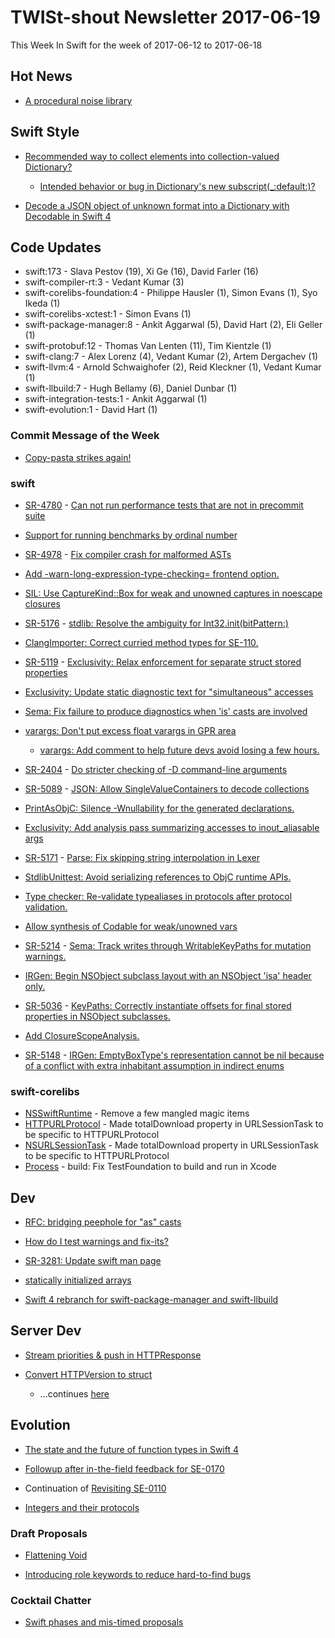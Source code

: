 # TWISt-shout Newsletter 2017-06-19
This Week In Swift for the week of 2017-06-12 to 2017-06-18

## Hot News

* [A procedural noise library](https://lists.swift.org/pipermail/swift-users/Week-of-Mon-20170605/005563.html)

## Swift Style

* [Recommended way to collect elements into collection-valued Dictionary?](https://lists.swift.org/pipermail/swift-users/Week-of-Mon-20170612/005589.html)
  * [Intended behavior or bug in Dictionary's new	subscript(_:default:)?](https://lists.swift.org/pipermail/swift-users/Week-of-Mon-20170612/005595.html)
  
* [Decode a JSON object of unknown format into a Dictionary with Decodable in Swift 4](https://lists.swift.org/pipermail/swift-users/Week-of-Mon-20170612/005597.html)

## Code Updates

* swift:173 - Slava Pestov (19), Xi Ge (16), David Farler (16)
* swift-compiler-rt:3 - Vedant Kumar (3)
* swift-corelibs-foundation:4 - Philippe Hausler (1), Simon Evans (1), Syo Ikeda (1)
* swift-corelibs-xctest:1 - Simon Evans (1)
* swift-package-manager:8 - Ankit Aggarwal (5), David Hart (2), Eli Geller (1)
* swift-protobuf:12 - Thomas Van Lenten (11), Tim Kientzle (1)
* swift-clang:7 - Alex Lorenz (4), Vedant Kumar (2), Artem Dergachev (1)
* swift-llvm:4 - Arnold Schwaighofer (2), Reid Kleckner (1), Vedant Kumar (1)
* swift-llbuild:7 - Hugh Bellamy (6), Daniel Dunbar (1)
* swift-integration-tests:1 - Ankit Aggarwal (1)
* swift-evolution:1 - David Hart (1)

### Commit Message of the Week

* [Copy-pasta strikes again!](https://github.com/apple/swift/commit/1a3115cc0a8362329795a3d5ba781abd4e4d20f7)

### swift

* [SR-4780](https://bugs.swift.org/browse/SR-4780) - [Can not run performance tests that are not in precommit suite](https://github.com/apple/swift/commit/7e6c12a0c8fcd8d8ce5dcf2aa2bf13f3955467c5)

* [Support for running benchmarks by ordinal number](https://github.com/apple/swift/commit/97d6f8dc5eb8154685cc787928554c44c96272b2)

* [SR-4978](https://bugs.swift.org/browse/SR-4978) - [Fix compiler crash for malformed ASTs](https://github.com/apple/swift/commit/c40efd41548311088130b35f3b762d87d65fe934)

* [Add -warn-long-expression-type-checking=<limit> frontend option.](https://github.com/apple/swift/commit/d26c8592222589022270ebe6cc6e84b7680063d5)
	
* [SIL: Use CaptureKind::Box for weak and unowned captures in noescape closures](https://github.com/apple/swift/commit/c46987a06b3faaaeb7cc63e7766b57502fde9e9a)

* [SR-5176](https://bugs.swift.org/browse/SR-5176) - [stdlib: Resolve the ambiguity for Int32.init(bitPattern:)](https://github.com/apple/swift/commit/90a20ea01534711a0bfbd7af9630a0a95657d08c)

* [ClangImporter: Correct curried method types for SE-110.](https://github.com/apple/swift/commit/b60aef85367ce3e69c8c23b8ecc5daaaa604c66d)

* [SR-5119](https://bugs.swift.org/browse/SR-5119) - [Exclusivity: Relax enforcement for separate struct stored properties](https://github.com/apple/swift/commit/d76ec6a8fff87fe924172d7bca5a329626877dec)

* [Exclusivity: Update static diagnostic text for "simultaneous" accesses](https://github.com/apple/swift/commit/f6df5c79b2da319c481acee14409f34cffce2e96)

* [Sema: Fix failure to produce diagnostics when 'is' casts are involved](https://github.com/apple/swift/commit/65c3565c2dbbb97cb1ed80277d54340578b53f0b)

* [varargs: Don't put excess float varargs in GPR area](https://github.com/apple/swift/commit/08503998ab81e46b0227bcf564a56cfe0474a849)
  * [varargs: Add comment to help future devs avoid losing a few hours.](https://github.com/apple/swift/commit/8e6a775181c08fd4cde40ad801b69c7847f6b907)

* [SR-2404](https://bugs.swift.org/browse/SR-2404) - [Do stricter checking of -D command-line arguments](https://github.com/apple/swift/commit/97b9886a70d0d9e685879506304b8632e252f31b)

* [SR-5089](https://bugs.swift.org/browse/SR-5089) - [JSON: Allow SingleValueContainers to decode collections](https://github.com/apple/swift/commit/48d183e62a8f275d3d7ee9de2b9c50ad1b484851)

* [PrintAsObjC: Silence -Wnullability for the generated declarations.](https://github.com/apple/swift/commit/bd0cb3de8ae74eefca9d3330248984e5d01509a1)

* [Exclusivity: Add analysis pass summarizing accesses to inout_aliasable args](https://github.com/apple/swift/commit/d2ac3d556b4f0e51808b880ce4717c6c4c5500e9)

* [SR-5171](https://bugs.swift.org/browse/SR-5171) - [Parse: Fix skipping string interpolation in Lexer](https://github.com/apple/swift/commit/c8bd1aa4018a04d53dcb3c80db1020ddcad732bc)

* [StdlibUnittest: Avoid serializing references to ObjC runtime APIs.](https://github.com/apple/swift/commit/2b415a3848b63ed53768626b68b39f7765197746)

* [Type checker: Re-validate typealiases in protocols after protocol validation.](https://github.com/apple/swift/commit/b44f24dc2da896a5de7f46aee4326842855c305c)

* [Allow synthesis of Codable for weak/unowned vars](https://github.com/apple/swift/commit/238a7a281eebc49b85197ef3c181209ca9f10c0e)

* [SR-5214](https://bugs.swift.org/browse/SR-5214) - [Sema: Track writes through WritableKeyPaths for mutation warnings.](https://github.com/apple/swift/commit/f262ced6e6cc1bc8d40058df8a71737410d2b986)

* [IRGen: Begin NSObject subclass layout with an NSObject 'isa' header only.](https://github.com/apple/swift/commit/3663c362845642e6c5c48e19c9e76552ce38a52f)

* [SR-5036](https://bugs.swift.org/browse/SR-5036) - [KeyPaths: Correctly instantiate offsets for final stored properties in NSObject subclasses.](https://github.com/apple/swift/commit/fe88bd5f3fe770169e5fe430739d91cf67f0bb46)

* [Add ClosureScopeAnalysis.](https://github.com/apple/swift/commit/3bec7d81ac646738865c3a968ef0e1428c31959a)

* [SR-5148](https://bugs.swift.org/browse/SR-5148) - [IRGen: EmptyBoxType's representation cannot be nil because of a conflict with extra inhabitant assumption in indirect enums](https://github.com/apple/swift/commit/48e889b51ba4302f948c5d91d148b96a1919dae6)

### swift-corelibs

* [NSSwiftRuntime](https://github.com/apple/swift-corelibs-foundation/commits/master/Foundation/NSSwiftRuntime.swift) - Remove a few mangled magic items
* [HTTPURLProtocol](https://github.com/apple/swift-corelibs-foundation/commits/master/Foundation/NSURLSession/http/HTTPURLProtocol.swift) - Made totalDownload property in URLSessionTask to be specific to HTTPURLProtocol
* [NSURLSessionTask](https://github.com/apple/swift-corelibs-foundation/commits/master/Foundation/NSURLSession/NSURLSessionTask.swift) - Made totalDownload property in URLSessionTask to be specific to HTTPURLProtocol
* [Process](https://github.com/apple/swift-corelibs-foundation/commits/master/Foundation/Process.swift) - build: Fix TestFoundation to build and run in Xcode

## Dev

* [RFC: bridging peephole for "as" casts](https://lists.swift.org/pipermail/swift-dev/Week-of-Mon-20170612/004776.html)

* [How do I test warnings and fix-its?](https://lists.swift.org/pipermail/swift-dev/Week-of-Mon-20170612/004788.html)

* [SR-3281: Update swift man page](https://lists.swift.org/pipermail/swift-dev/Week-of-Mon-20170612/004779.html)

* [statically initialized arrays](https://lists.swift.org/pipermail/swift-dev/Week-of-Mon-20170612/004780.html)

* [Swift 4 rebranch for swift-package-manager and	swift-llbuild](https://lists.swift.org/pipermail/swift-build-dev/Week-of-Mon-20170612/001020.html)

## Server Dev

* [Stream priorities & push in HTTPResponse](https://lists.swift.org/pipermail/swift-server-dev/Week-of-Mon-20170612/000587.html)

* [Convert HTTPVersion to struct](https://lists.swift.org/pipermail/swift-server-dev/Week-of-Mon-20170612/000574.html)
  * ...continues [here](https://lists.swift.org/pipermail/swift-server-dev/Week-of-Mon-20170612/000605.html)
  
## Evolution

* [The state and the future of function types in Swift 4](https://lists.swift.org/pipermail/swift-evolution/Week-of-Mon-20170612/037512.html)

* [Followup after in-the-field feedback for SE-0170](https://lists.swift.org/pipermail/swift-evolution/Week-of-Mon-20170612/037499.html)

* Continuation of [Revisiting SE-0110](https://lists.swift.org/pipermail/swift-evolution/Week-of-Mon-20170612/037427.html)

* [Integers and their protocols](https://lists.swift.org/pipermail/swift-evolution/Week-of-Mon-20170612/037593.html)
  
### Draft Proposals

* [Flattening Void](https://lists.swift.org/pipermail/swift-evolution/Week-of-Mon-20170612/037343.html)

* [Introducing role keywords to reduce	hard-to-find bugs](https://lists.swift.org/pipermail/swift-evolution/Week-of-Mon-20170612/037484.html)

### Cocktail Chatter

* [Swift phases and mis-timed proposals](https://lists.swift.org/pipermail/swift-evolution/Week-of-Mon-20170612/037338.html)


